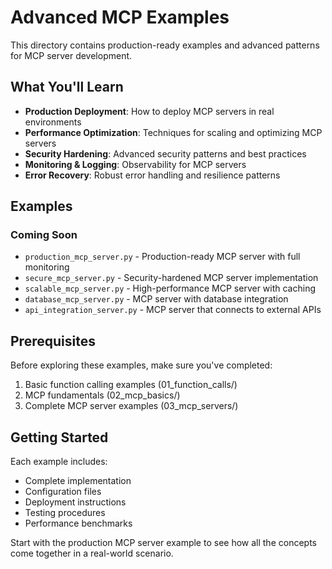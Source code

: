 # Advanced MCP Examples

This directory contains production-ready examples and advanced patterns for MCP server development.

## What You'll Learn

- **Production Deployment**: How to deploy MCP servers in real environments
- **Performance Optimization**: Techniques for scaling and optimizing MCP servers
- **Security Hardening**: Advanced security patterns and best practices
- **Monitoring & Logging**: Observability for MCP servers
- **Error Recovery**: Robust error handling and resilience patterns

## Examples

### Coming Soon
- `production_mcp_server.py` - Production-ready MCP server with full monitoring
- `secure_mcp_server.py` - Security-hardened MCP server implementation
- `scalable_mcp_server.py` - High-performance MCP server with caching
- `database_mcp_server.py` - MCP server with database integration
- `api_integration_server.py` - MCP server that connects to external APIs

## Prerequisites

Before exploring these examples, make sure you've completed:
1. Basic function calling examples (01_function_calls/)
2. MCP fundamentals (02_mcp_basics/)
3. Complete MCP server examples (03_mcp_servers/)

## Getting Started

Each example includes:
- Complete implementation
- Configuration files
- Deployment instructions
- Testing procedures
- Performance benchmarks

Start with the production MCP server example to see how all the concepts come together in a real-world scenario.
